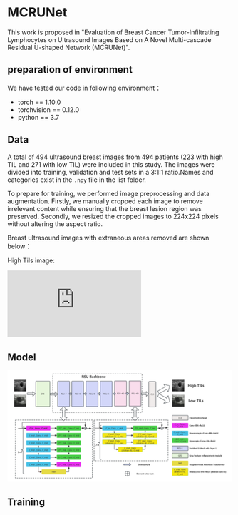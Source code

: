 # MCRUNet
This work is proposed in "Evaluation of Breast Cancer Tumor-Infiltrating Lymphocytes on Ultrasound Images Based on A Novel Multi-cascade Residual U-shaped Network (MCRUNet)".
## preparation of environment
We have tested our code in following environment：
* torch == 1.10.0
* torchvision == 0.12.0
* python == 3.7

## Data
A total of 494 ultrasound breast images from 494 patients (223 with high TIL and 271 with low TIL) were included in this study. The images were divided into training, validation and test sets in a 3:1:1 ratio.Names and categories exist in the `.npy` file in the list folder.

To prepare for training, we performed image preprocessing and data augmentation. 
Firstly, we manually cropped each image to remove irrelevant content while ensuring that the breast lesion region was preserved. Secondly, we resized the cropped images to 224x224 pixels without altering the aspect ratio. 

Breast ultrasound images with extraneous areas removed are shown below：

High Tils image:

![image1](https://github.com/wrc990616/MCRUNet/blob/main/pic/1H_del_black/high_tils.pdf)

## Model
![image](https://github.com/wrc990616/MCRUNet/blob/main/pic/Figure%202.jpg)

## Training

